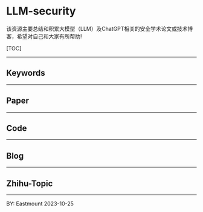 # LLM-security
该资源主要总结和积累大模型（LLM）及ChatGPT相关的安全学术论文或技术博客，希望对自己和大家有所帮助!

[TOC]


---

## Keywords


---

## Paper


---

## Code

---

## Blog


---

## Zhihu-Topic



----

BY: Eastmount 2023-10-25
